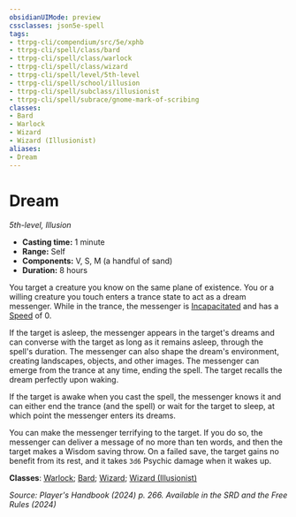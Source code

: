 ```yaml
---
obsidianUIMode: preview
cssclasses: json5e-spell
tags:
- ttrpg-cli/compendium/src/5e/xphb
- ttrpg-cli/spell/class/bard
- ttrpg-cli/spell/class/warlock
- ttrpg-cli/spell/class/wizard
- ttrpg-cli/spell/level/5th-level
- ttrpg-cli/spell/school/illusion
- ttrpg-cli/spell/subclass/illusionist
- ttrpg-cli/spell/subrace/gnome-mark-of-scribing
classes:
- Bard
- Warlock
- Wizard
- Wizard (Illusionist)
aliases:
- Dream
---
```

# Dream
*5th-level, Illusion*  


- **Casting time:** 1 minute
- **Range:** Self
- **Components:** V, S, M (a handful of sand)
- **Duration:** 8 hours

You target a creature you know on the same plane of existence. You or a willing creature you touch enters a trance state to act as a dream messenger. While in the trance, the messenger is [Incapacitated](Інструменти%20ДМ/CLI/rules/conditions.md#Incapacitated) and has a [Speed](Інструменти%20ДМ/CLI/rules/variant-rules/speed-xphb.md) of 0.

If the target is asleep, the messenger appears in the target's dreams and can converse with the target as long as it remains asleep, through the spell's duration. The messenger can also shape the dream's environment, creating landscapes, objects, and other images. The messenger can emerge from the trance at any time, ending the spell. The target recalls the dream perfectly upon waking.

If the target is awake when you cast the spell, the messenger knows it and can either end the trance (and the spell) or wait for the target to sleep, at which point the messenger enters its dreams.

You can make the messenger terrifying to the target. If you do so, the messenger can deliver a message of no more than ten words, and then the target makes a Wisdom saving throw. On a failed save, the target gains no benefit from its rest, and it takes `3d6` Psychic damage when it wakes up.

**Classes**: [Warlock](Інструменти%20ДМ/CLI/lists/list-spells-classes-warlock.md); [Bard](Інструменти%20ДМ/CLI/lists/list-spells-classes-bard.md); [Wizard](Інструменти%20ДМ/CLI/lists/list-spells-classes-wizard.md); [Wizard (Illusionist)](Інструменти%20ДМ/CLI/lists/list-spells-classes-illusionist-xphb.md "subclass=XPHB;class=XPHB")

*Source: Player's Handbook (2024) p. 266. Available in the <span title='Systems Reference Document (5.2)'>SRD</span> and the Free Rules (2024)*